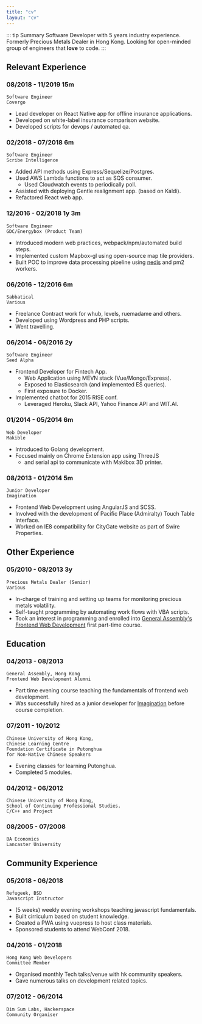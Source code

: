 ```yaml
---
title: "cv"
layout: "cv"
---
```


::: tip Summary
Software Developer with 5 years industry experience.
Formerly Precious Metals Dealer in Hong Kong.
Looking for open-minded group of engineers that **love** to code.
:::

## Relevant Experience

### 08/2018 - 11/2019 <span class="time">15m</span>

```
Software Engineer
Covergo
```

- Lead developer on React Native app for offline insurance applications.
- Developed on white-label insurance comparison website.
- Developed scripts for devops / automated qa.

### 02/2018 - 07/2018 <span class="time">6m</span>

```
Software Engineer
Scribe Intelligence
```

- Added API methods using Express/Sequelize/Postgres.
- Used AWS Lambda functions to act as SQS consumer.
  - Used Cloudwatch events to periodically poll.
- Assisted with deploying Gentle realignment app. (based on Kaldi).
- Refactored React web app.

### 12/2016 - 02/2018 <span class="time">1y 3m</span>

```
Software Engineer
GDC/Energybox (Product Team)
```

- Introduced modern web practices, webpack/npm/automated build steps.
- Implemented custom Mapbox-gl using open-source map tile providers.
- Built POC to improve data processing pipeline using [nedis](https://github.com/tj/nedis) and pm2 workers.

### 06/2016 - 12/2016 <span class="time">6m</span>

```
Sabbatical
Various
```

- Freelance Contract work for whub, levels, ruemadame and others.
- Developed using Wordpress and PHP scripts.
- Went travelling.

### 06/2014 - 06/2016 <span class="time">2y</span>

```
Software Engineer
Seed Alpha
```

- Frontend Developer for Fintech App.
  - Web Application using MEVN stack (Vue/Mongo/Express).
  - Exposed to Elasticsearch (and implemented ES queries).
  - First exposure to Docker.
- Implemented chatbot for 2015 RISE conf.
  - Leveraged Heroku, Slack API, Yahoo Finance API and WIT.AI.

### 01/2014 - 05/2014 <span class="time">6m</span>

```
Web Developer
Makible
```

- Introduced to Golang development.
- Focused mainly on Chrome Extension app using ThreeJS
  - and serial api to communicate with Makibox 3D printer.

### 08/2013 - 01/2014 <span class="time">5m</span>

```
Junior Developer
Imagination
```

- Frontend Web Development using AngularJS and SCSS.
- Involved with the development of Pacific Place (Admiralty) Touch Table Interface.
- Worked on IE8 compatibility for CityGate website as part of Swire Properties.

## Other Experience

### 05/2010 - 08/2013 <span class="time">3y</span>

```
Precious Metals Dealer (Senior)
Various
```

- In-charge of training and setting up teams for monitoring precious metals volatility.
- Self-taught programming by automating work flows with VBA scripts.
- Took an interest in programming and enrolled into [General Assembly's Frontend Web Development](#_04-2013-08-2013) first part-time course.

## Education

### 04/2013 - 08/2013

```
General Assembly, Hong Kong
Frontend Web Development Alumni
```

- Part time evening course teaching the fundamentals of frontend web development.
- Was successfully hired as a junior developer for [Imagination](#_08-2013-01-2014) before course completion.

### 07/2011 - 10/2012

```
Chinese University of Hong Kong,
Chinese Learning Centre
Foundation Certificate in Putonghua
for Non-Native Chinese Speakers
```

- Evening classes for learning Putonghua.
- Completed 5 modules.

### 04/2012 - 06/2012

```
Chinese University of Hong Kong,
School of Continuing Professional Studies.
C/C++ and Project
```

### 08/2005 - 07/2008

```
BA Economics
Lancaster University
```

## Community Experience

### 05/2018 - 06/2018

```
Refugeek, BSD
Javascript Instructor
```

- (5 weeks) weekly evening workshops teaching javascript fundamentals.
- Built cirriculum based on student knowledge.
- Created a PWA using vuepress to host class materials.
- Sponsored students to attend WebConf 2018.

### 04/2016 - 01/2018

```
Hong Kong Web Developers
Committee Member
```

- Organised monthly Tech talks/venue with hk community speakers.
- Gave numerous talks on development related topics.

### 07/2012 - 06/2014

```
Dim Sum Labs, Hackerspace
Community Organiser
```
